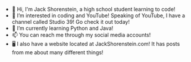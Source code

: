 - 👋 Hi, I'm Jack Shorenstein, a high school student learning to code!
- 👀 I’m interested in coding and YouTube! Speaking of YouTube, I have a channel called Studio 39! Go check it out today!
- 🌱 I’m currently learning Python and Java!
- 📫 You can reach me through my social media accounts!
- 🖥 I also have a website located at JackShorenstein.com! It has posts from me about many different things!
<!---
Apple2007/Apple2007 is a ✨ special ✨ repository because its `README.md` (this file) appears on your GitHub profile.
You can click the Preview link to take a look at your changes.
--->
